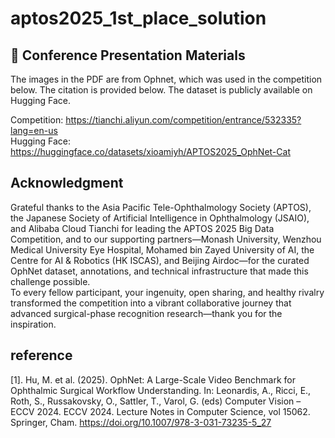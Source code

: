 # aptos2025_1st_place_solution

## 📑 Conference Presentation Materials

The images in the PDF are from Ophnet, which was used in the competition below.
The citation is provided below. The dataset is publicly available on Hugging Face.  

Competition: https://tianchi.aliyun.com/competition/entrance/532335?lang=en-us  
Hugging Face: https://huggingface.co/datasets/xioamiyh/APTOS2025_OphNet-Cat  

## Acknowledgment  
Grateful thanks to the Asia Pacific Tele-Ophthalmology Society (APTOS), the Japanese Society of Artificial Intelligence in Ophthalmology (JSAIO), and Alibaba Cloud Tianchi for leading the APTOS 2025 Big Data Competition, and to our supporting partners—Monash University, Wenzhou Medical University Eye Hospital, Mohamed bin Zayed University of AI, the Centre for AI & Robotics (HK ISCAS), and Beijing Airdoc—for the curated OphNet dataset, annotations, and technical infrastructure that made this challenge possible.  
To every fellow participant, your ingenuity, open sharing, and healthy rivalry transformed the competition into a vibrant collaborative journey that advanced surgical-phase recognition research—thank you for the inspiration.  

## reference  
[1]. Hu, M. et al. (2025). OphNet: A Large-Scale Video Benchmark for Ophthalmic Surgical Workflow Understanding. In: Leonardis, A., Ricci, E., Roth, S., Russakovsky, O., Sattler, T., Varol, G. (eds) Computer Vision – ECCV 2024. ECCV 2024. Lecture Notes in Computer Science, vol 15062. Springer, Cham. https://doi.org/10.1007/978-3-031-73235-5_27
